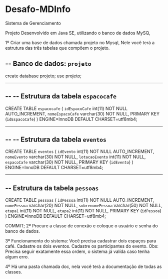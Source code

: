 # Desafo-MDInfo
Sistema de Gerenciamento

Projeto Desenvolvido em Java SE, utilizando o banco de dados MySQ,

1º Criar uma base de dados chamada projeto no Mysql, Nele você terá a estrutura das três tabelas que compõem o projeto.

-- Banco de dados: `projeto`
--
create database projeto;
use projeto;
-- --------------------------------------------------------
--
-- Estrutura da tabela `espacocafe`
--
CREATE TABLE `espacocafe` (
  `idEspacoCafe` int(11) NOT NULL AUTO_INCREMENT,
  `nomeEspacoCafe` varchar(30) NOT NULL,
  PRIMARY KEY (`idEspacoCafe`)
) ENGINE=InnoDB DEFAULT CHARSET=utf8mb4;
-- -------------------------------------------------------
--
-- Estrutura da tabela `eventos`
--
CREATE TABLE `eventos` (
  `idEvento` int(11) NOT NULL AUTO_INCREMENT,
  `nomeEvento` varchar(30) NOT NULL,
  `lotacaoEvento` int(11) NOT NULL,
  `espacoCafe` varchar(30) NOT NULL,
  PRIMARY KEY (`idEvento`)
) ENGINE=InnoDB DEFAULT CHARSET=utf8mb4;
-- ------------------------------------------------------
-- Estrutura da tabela `pessoas`
-
CREATE TABLE `pessoas` (
  `idPessoa` int(11) NOT NULL AUTO_INCREMENT,
  `nomePessoa` varchar(20) NOT NULL,
  `sobrenomePessoa` varchar(50) NOT NULL,
  `etapa1` int(11) NOT NULL,
  `etapa2` int(11) NOT NULL,
  PRIMARY KEY (`idPessoa`)
) ENGINE=InnoDB DEFAULT CHARSET=utf8mb4;

COMMIT;
2º Procure a classe de conexão e coloque o usuário e senha do banco de dados.

3º Funcionamento do sistema:
Você precisa cadastrar dois espaços para café.
Cadastre os dois eventos.
Cadastre os participantes do evento.
Obs: Precisa seguir exatamente essa ordem, o sistema já valída caso tenha algum erro.

4º Há uma pasta chamada doc, nela você terá a documentação de todas as classes.
